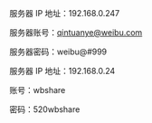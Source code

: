 服务器 IP 地址：192.168.0.247

服务器账号：qintuanye@weibu.com

服务器密码：weibu@#999



服务器 IP 地址：192.168.0.24

账号：wbshare

密码：520wbshare
